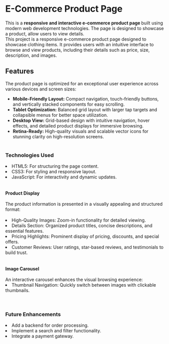 # E-Commerce Product Page
This is a <strong>responsive and interactive e-commerce product page
</strong> built using modern web development technologies. The page is designed to showcase a product, allow users to view details.<br>
This project is a responsive e-commerce product page designed to showcase clothing items. It provides users with an intuitive interface to browse and view products, including their details such as price, size, description, and images.<br>
## Features
The product page is optimized for an exceptional user experience across various devices and screen sizes:<br>
- **Mobile-Friendly Layout:** Compact navigation, touch-friendly buttons, and vertically stacked components for easy scrolling.<br>
- **Tablet Optimization:** Balanced grid layout with larger tap targets and collapsible menus for better space utilization.<br>
- **Desktop View:** Grid-based design with intuitive navigation, hover effects, and detailed product displays for immersive browsing.<br>
- **Retina-Ready:** High-quality visuals and scalable vector icons for stunning clarity on high-resolution screens.
<br><br>
### **Technologies Used**
<li>HTML5: For structuring the page content.</li>
<li>CSS3: For styling and responsive layout.</li>
<li>JavaScript: For interactivity and dynamic updates.</li><br><br>
<strong>Product Display</strong><br><br>
The product information is presented in a visually appealing and structured format:<br><br>
<li>High-Quality Images: Zoom-in functionality for detailed viewing.</li>
<li>Details Section: Organized product titles, concise descriptions, and essential features.</li>
<li>Pricing Highlights: Prominent display of pricing, discounts, and special offers.</li>
<li>Customer Reviews: User ratings, star-based reviews, and testimonials to build trust.</li>
<br><br>
<strong>Image Carousel</strong><br><br>
An interactive carousel enhances the visual browsing experience:<br>
<li>Thumbnail Navigation: Quickly switch between images with clickable thumbnails.</li><br><br>
<h3>Future Enhancements</h3>
<li>Add a backend for order processing.</li>
<li>Implement a search and filter functionality.</li>
<li>Integrate a payment gateway.</li>

